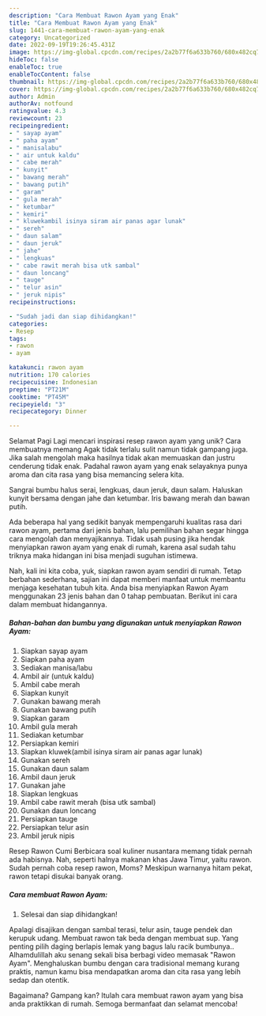 ```yaml
---
description: "Cara Membuat Rawon Ayam yang Enak"
title: "Cara Membuat Rawon Ayam yang Enak"
slug: 1441-cara-membuat-rawon-ayam-yang-enak
category: Uncategorized
date: 2022-09-19T19:26:45.431Z
image: https://img-global.cpcdn.com/recipes/2a2b77f6a633b760/680x482cq70/rawon-ayam-foto-resep-utama.jpg
hideToc: false
enableToc: true
enableTocContent: false
thumbnail: https://img-global.cpcdn.com/recipes/2a2b77f6a633b760/680x482cq70/rawon-ayam-foto-resep-utama.jpg
cover: https://img-global.cpcdn.com/recipes/2a2b77f6a633b760/680x482cq70/rawon-ayam-foto-resep-utama.jpg
author: Admin
authorAv: notfound
ratingvalue: 4.3
reviewcount: 23
recipeingredient:
- " sayap ayam"
- " paha ayam"
- " manisalabu"
- " air untuk kaldu"
- " cabe merah"
- " kunyit"
- " bawang merah"
- " bawang putih"
- " garam"
- " gula merah"
- " ketumbar"
- " kemiri"
- " kluwekambil isinya siram air panas agar lunak"
- " sereh"
- " daun salam"
- " daun jeruk"
- " jahe"
- " lengkuas"
- " cabe rawit merah bisa utk sambal"
- " daun loncang"
- " tauge"
- " telur asin"
- " jeruk nipis"
recipeinstructions:

- "Sudah jadi dan siap dihidangkan!"
categories:
- Resep
tags:
- rawon
- ayam

katakunci: rawon ayam 
nutrition: 170 calories
recipecuisine: Indonesian
preptime: "PT21M"
cooktime: "PT45M"
recipeyield: "3"
recipecategory: Dinner

---
```



Selamat Pagi Lagi mencari inspirasi resep rawon ayam yang unik? Cara membuatnya memang Agak tidak terlalu sulit namun tidak gampang juga. Jika salah mengolah maka hasilnya tidak akan memuaskan dan justru cenderung tidak enak. Padahal rawon ayam yang enak selayaknya punya aroma dan cita rasa yang bisa memancing selera kita.


Sangrai bumbu halus serai, lengkuas, daun jeruk, daun salam. Haluskan kunyit bersama dengan jahe dan ketumbar. Iris bawang merah dan bawan putih.

Ada beberapa hal yang sedikit banyak mempengaruhi kualitas rasa dari rawon ayam, pertama dari jenis bahan, lalu pemilihan bahan segar hingga cara mengolah dan menyajikannya. Tidak usah pusing jika hendak menyiapkan rawon ayam yang enak di rumah, karena asal sudah tahu triknya maka hidangan ini bisa menjadi suguhan istimewa.


Nah, kali ini kita coba, yuk, siapkan rawon ayam sendiri di rumah. Tetap berbahan sederhana, sajian ini dapat memberi manfaat untuk membantu menjaga kesehatan tubuh kita. Anda bisa menyiapkan Rawon Ayam menggunakan 23 jenis bahan dan 0 tahap pembuatan. Berikut ini cara dalam membuat hidangannya.

<!--inarticleads1-->

##### Bahan-bahan dan bumbu yang digunakan untuk menyiapkan Rawon Ayam:

1. Siapkan  sayap ayam
1. Siapkan  paha ayam
1. Sediakan  manisa/labu
1. Ambil  air (untuk kaldu)
1. Ambil  cabe merah
1. Siapkan  kunyit
1. Gunakan  bawang merah
1. Gunakan  bawang putih
1. Siapkan  garam
1. Ambil  gula merah
1. Sediakan  ketumbar
1. Persiapkan  kemiri
1. Siapkan  kluwek(ambil isinya siram air panas agar lunak)
1. Gunakan  sereh
1. Gunakan  daun salam
1. Ambil  daun jeruk
1. Gunakan  jahe
1. Siapkan  lengkuas
1. Ambil  cabe rawit merah (bisa utk sambal)
1. Gunakan  daun loncang
1. Persiapkan  tauge
1. Persiapkan  telur asin
1. Ambil  jeruk nipis


Resep Rawon Cumi Berbicara soal kuliner nusantara memang tidak pernah ada habisnya. Nah, seperti halnya makanan khas Jawa Timur, yaitu rawon. Sudah pernah coba resep rawon, Moms? Meskipun warnanya hitam pekat, rawon tetapi disukai banyak orang. 

<!--inarticleads2-->

##### Cara membuat Rawon Ayam:


1. Selesai dan siap dihidangkan!

Apalagi disajikan dengan sambal terasi, telur asin, tauge pendek dan kerupuk udang. Membuat rawon tak beda dengan membuat sup. Yang penting pilih daging berlapis lemak yang bagus lalu racik bumbunya.. Alhamdulillah aku senang sekali bisa berbagi video memasak &#34;Rawon Ayam&#34;. Menghaluskan bumbu dengan cara tradisional memang kurang praktis, namun kamu bisa mendapatkan aroma dan cita rasa yang lebih sedap dan otentik. 

Bagaimana? Gampang kan? Itulah cara membuat rawon ayam yang bisa anda praktikkan di rumah. Semoga bermanfaat dan selamat mencoba!
